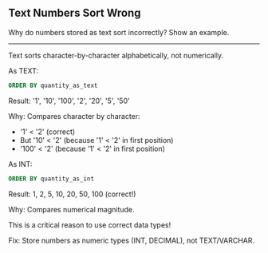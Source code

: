## Text Numbers Sort Wrong

Why do numbers stored as text sort incorrectly? Show an example.

---

Text sorts character-by-character alphabetically, not numerically.

As TEXT:
```sql
ORDER BY quantity_as_text
```
Result: '1', '10', '100', '2', '20', '5', '50'

Why: Compares character by character:
- '1' < '2' (correct)
- But '10' < '2' (because '1' < '2' in first position)
- '100' < '2' (because '1' < '2' in first position)

As INT:
```sql
ORDER BY quantity_as_int
```
Result: 1, 2, 5, 10, 20, 50, 100 (correct!)

Why: Compares numerical magnitude.

This is a critical reason to use correct data types!

Fix: Store numbers as numeric types (INT, DECIMAL), not TEXT/VARCHAR.

